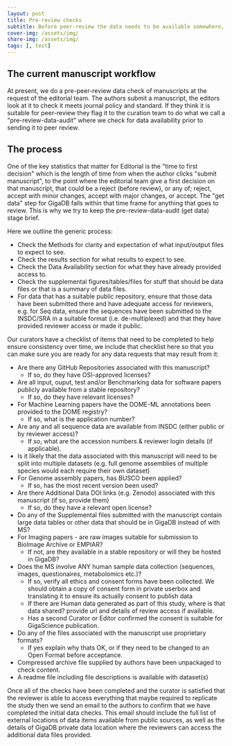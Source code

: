 ```yaml
---
layout: post
title: Pre-review checks
subtitle: Before peer-review the data needs to be available somewhere, this guide explains the checks carried out by GigaScience Press staff prior to send the manuscript to peer-review
cover-img: /assets/img/
share-img: /assets/img/
tags: [, test]
---
```


## The current manuscript workflow

At present, we do a pre-peer-review data check of manuscripts at the request of the editorial team. The authors submit a manuscript, the editors look at it to check it meets journal policy and standard. If they think it is suitable for peer-review they flag it to the curation team to do what we call a "pre-review-data-audit" where we check for data availability prior to sending it to peer review.

## The process
One of the key statistics that matter for Editorial is the "time to first decision" which is the length of time from when the author clicks "submit manuscript", to the point where the editorial team give a first decision on that manuscript, that could be a reject (before review), or any of; reject, accept with minor changes, accept with major changes, or accept. The "get data" step for GigaDB falls within that time frame for anything that goes to review. This is why we try to keep the pre-review-data-audit (get data) stage brief.


Here we outline the generic process: 
* Check the Methods for clarity and expectation of what input/output files to expect to see.
* Check the results section for what results to expect to see.
* Check the Data Availability section for what they have already provided access to.
* Check the supplemental figures/tables/files for stuff that should be data files or that is a summary of data files.
* For data that has a suitable public repository, ensure that those data have been submitted there and have adequate access for reviewers, e.g. for Seq data, ensure the sequences have been submitted to the INSDC/SRA in a suitable format (i.e. de-multiplexed) and that they have provided reviewer access or made it public.


Our curators have a checklist of items that need to be completed to help ensure consistency over time, we include that checklist here so that you can make sure you are ready for any data requests that may result from it:


* Are there any GitHub Repositories associated with this manuscript?
   * If so, do they have OSI-approved licenses?
* Are all input, ouput, test and/or Benchmarking data for software papers publicly available from a stable repository?
   * If so, do they have relevant licenses?
* For Machine Learning papers have the DOME-ML annotations been provided to the DOME registry?
   * If so, what is the application number?
* Are any and all sequence data are available from INSDC (either public or by reviewer access)?
   * If so, what are the accession numbers & reviewer login details (if applicable).
* Is it likely that the data associated with this manuscript will need to be split into multiple datasets (e.g. full genome assemblies of multiple species would each require their own dataset)
* For Genome assembly papers, has BUSCO been applied?
   * If so, has the most recent version been used?
* Are there Additional Data DOI links (e.g. Zenodo) associated with this manuscript (if so, provide them)
   * If so, do they have a relevant open license?
* Do any of the Supplemental files submitted with the manuscript contain large data tables or other data that should be in GigaDB instead of with MS?
* For Imaging papers - are raw images suitable for submission to BioImage Archive or EMPIAR?
   * If not, are they available in a stable repository or will they be hosted in GigaDB?
* Does the MS involve ANY human sample data collection (sequences, images, questionaires, metabolomics etc.)?
   * If so, verify all ethics and consent forms have been collected. We should obtain a copy of consent form in private userbox and translating it to ensure its actually consent to publish data
   * If there are Human data generated as part of this study, where is that data shared? provide url and details of review access if available.
   * Has a second Curator or Editor confirmed the consent is suitable for GigaScience publication.
* Do any of the files associated with the manuscript use proprietary formats? 
   * If yes explain why thats OK, or if they need to be changed to an Open Format before acceptance.
* Compressed archive file supplied by authors have been unpackaged to check content.
* A readme file including file descriptions is available with dataset(s)


Once all of the checks have been completed and the curator is satisfied that the reviewer is able to access everything that maybe required to replicate the study then we send an email to the authors to confirm that we have completed the initial data checks. This email should include the full list of external locations of data items available from public sources, as well as the details of GigaDB private data location where the reviewers can access the additional data files provided.




